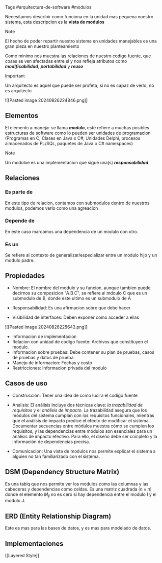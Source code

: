 Tags #arquitectura-de-software #modulos

Necesitamos describir como funciona en la unidad mas pequena nuestro sistema, esta descripcion es la **vista de modulos**

>[!NOTE]
>El hecho de poder repartir nuestro sistema en unidades manejables es una gran pieza en nuestro planteamiento

Como minimo nos muestra las relaciones de nuestro codigo fuente, que cosas se ven afectadas entre si y nos refleja atributos como ***modificabilidad***, ***portabilidad*** y ***reuso***

>[!IMPORTANT]
>Un arquitecto es aquel que puede ser profeta, si no es capaz de verlo, no es arquitecto

![[Pasted image 20240826224846.png]]

## Elementos

El elemento a manejar se llama ***modulo***, este refiere a muchas posibles estructuras de software como lo pueden ser unidades de programacion (Programas en C, Clases en Java o C#, Unidades Delphi, procesos almacenados de PL/SQL, paquetes de Java o C# namespaces)

>[!NOTE]
>Un moduloe es una implementacion que sigue una(s) ***responsabilidad***

## Relaciones

### Es parte de 
En este tipo de relacion, contamos con submodulos dentro de nuestros modulos, podemos verlo como una agreacion

### Depende de
En este caso marcamos una dependencia de un modulo con otro.

### Es un
Se refiere al contexto de generalizar/especializar entre un modulo hijo y un modulo padre.

## Propiedades

- Nombre: El nombre del modulo y su funcion, aunque tambien puede decirnos su composicion "A.B.C", se refiere al mdoulo C que es un submodulo de B, donde este ultimo es un submodulo de A

- Responsabilidad: Es una afirmacion sobre que debe hacer

- Visibilidad de interfaces: Deben exponer como acceder a ellas

 ![[Pasted image 20240826225643.png]]

- Informacion de implementacion
- Relacion con unidad de codigo fuente: Archivos que constituyen el modulo.
- Informacion sobre pruebas: Debe contener su plan de pruebas, casos de pruebas y datos de prueba
- Manejo de informacion: Fechas y costo
- Restricciones: Informacion privada del modulo


## Casos de uso

- Construccion: Tener una idea de como lucira el codigo fuente

- Analisis: El análisis incluye dos técnicas clave: *la trazabilidad de requisitos* y el *análisis de impacto*. La trazabilidad asegura que los módulos del sistema cumplan con los requisitos funcionales, mientras que el análisis de impacto predice el efecto de modificar el sistema. Documentar secuencias entre módulos muestra cómo se cumplen los requisitos, y las dependencias entre módulos son esenciales para un análisis de impacto efectivo. Para ello, el diseño debe ser completo y la información de dependencias precisa.

 - Comunicacion: Una vista de modulos nos permite explicar el sistema a alguien no tan familiarizado con el sistema.

## DSM (Dependency Structure Matrix)

Es una tablq que nos permite ver los modulos como las columnas y las cabeceras y dependencias como celdas. Es una matriz cuadrada ($n\times n$)
donde el elemento $M_{ij}$ no es cero si hay dependencia entre el modulo I y el modulo J.

## ERD (Entity Relationship Diagram)

Este es mas para las bases de datos, y es mas para modelado de datos.

## Implementaciones

[[Layered Style]]
